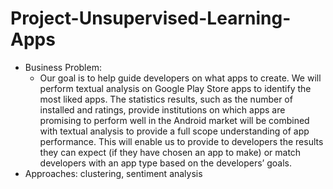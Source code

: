 # Project-Unsupervised-Learning-Apps
* Business Problem: 
  * Our goal is to help guide developers on what apps to create. We will perform textual analysis on Google Play Store apps to identify the most liked apps. The statistics results, such as the number of installed and ratings, provide institutions on which apps are promising to perform well in the Android market will be combined with textual analysis to provide a full scope understanding of app performance. This will enable us to provide to developers the results they can expect (if they have chosen an app to make) or match developers with an app type based on the developers’ goals.  
* Approaches: clustering, sentiment analysis
